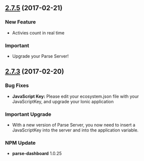 ## [2.7.5](https://github.com/photogram/photogram2) (2017-02-21)
### New Feature

- Activies count in real time

### Important

- Upgrade your Parse Server!

## [2.7.3](https://github.com/photogram/photogram2) (2017-02-20)

### Bug Fixes

* **JavaScript Key:** Please edit your ecosystem.json file with your JavaScriptKey, and upgrade your Ionic application

### Important Upgrade

*  With a new version of Parse Server, you now need to insert a JavaScriptKey into the server and into the application variable.

### NPM Update

* **parse-dashboard** 1.0.25